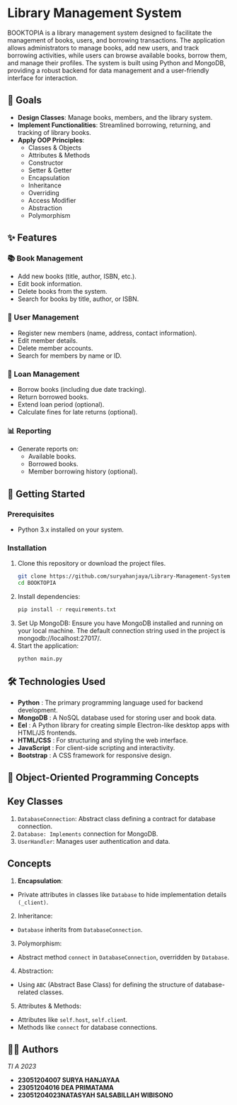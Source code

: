# Library Management System

BOOKTOPIA is a library management system designed to facilitate the management of books, users, and borrowing transactions. The application allows administrators to manage books, add new users, and track borrowing activities, while users can browse available books, borrow them, and manage their profiles. The system is built using Python and MongoDB, providing a robust backend for data management and a user-friendly interface for interaction.

## 🎯 Goals

- **Design Classes**: Manage books, members, and the library system.
- **Implement Functionalities**: Streamlined borrowing, returning, and tracking of library books.
- **Apply OOP Principles**: 
  - Classes & Objects
  - Attributes & Methods
  - Constructor
  - Setter & Getter
  - Encapsulation
  - Inheritance
  - Overriding
  - Access Modifier
  - Abstraction
  - Polymorphism

## ✨ Features

### 📚 Book Management
- Add new books (title, author, ISBN, etc.).
- Edit book information.
- Delete books from the system.
- Search for books by title, author, or ISBN.

### 👥 User Management
- Register new members (name, address, contact information).
- Edit member details.
- Delete member accounts.
- Search for members by name or ID.

### 📖 Loan Management
- Borrow books (including due date tracking).
- Return borrowed books.
- Extend loan period (optional).
- Calculate fines for late returns (optional).

### 📊 Reporting
- Generate reports on:
  - Available books.
  - Borrowed books.
  - Member borrowing history (optional).


## 🚀 Getting Started

### Prerequisites
- Python 3.x installed on your system.

### Installation
1. Clone this repository or download the project files.
   ```bash
   git clone https://github.com/suryahanjaya/Library-Management-System
   cd BOOKTOPIA
2. Install dependencies:
   ```bash
   pip install -r requirements.txt
3. Set Up MongoDB:
   Ensure you have MongoDB installed and running on your local machine. The default connection string used in the project is mongodb://localhost:27017/.
4. Start the application:
   ```bash
   python main.py

## 🛠 Technologies Used

- **Python**      : The primary programming language used for backend development.
- **MongoDB**     : A NoSQL database used for storing user and book data.
- **Eel**         : A Python library for creating simple Electron-like desktop apps with HTML/JS frontends.
- **HTML/CSS**    : For structuring and styling the web interface.
- **JavaScript**  : For client-side scripting and interactivity.
- **Bootstrap**   : A CSS framework for responsive design.

## 🧩 Object-Oriented Programming Concepts
## Key Classes
1. `DatabaseConnection`: Abstract class defining a contract for database connection.
2. `Database: Implements` connection for MongoDB.
3. `UserHandler`: Manages user authentication and data.

## Concepts
1. **Encapsulation**:
- Private attributes in classes like `Database` to hide implementation details `(_client)`.
2. Inheritance:
- `Database` inherits from `DatabaseConnection`.
3. Polymorphism:
- Abstract method `connect` in `DatabaseConnection`, overridden by `Database`.
4. Abstraction:
- Using `ABC` (Abstract Base Class) for defining the structure of database-related classes.
5. Attributes & Methods:
- Attributes like `self.host`, `self.clien`t.
- Methods like `connect` for database connections.

## 👩‍💻 Authors
*TI A 2023*
- **23051204007 SURYA HANJAYAA**
- **23051204016 DEA PRIMATAMA**
- **23051204023NATASYAH SALSABILLAH WIBISONO**
